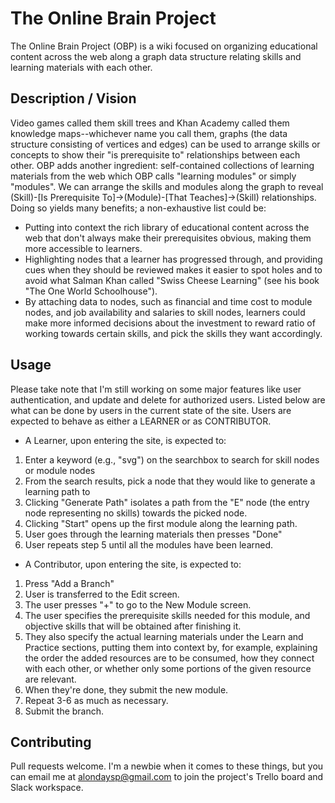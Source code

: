 # The Online Brain Project
The Online Brain Project (OBP) is a wiki focused on organizing educational content across the web along a graph data structure relating skills and learning materials with each other.

## Description / Vision
Video games called them skill trees and Khan Academy called them knowledge maps--whichever name you call them, graphs (the data structure consisting of vertices and edges) can be used to arrange skills or concepts to show their "is prerequisite to" relationships between each other. OBP adds another ingredient: self-contained collections of learning materials from the web which OBP calls "learning modules" or simply "modules". We can arrange the skills and modules along the graph to reveal (Skill)-[Is Prerequisite To]->(Module)-[That Teaches]->(Skill) relationships. Doing so yields many benefits; a non-exhaustive list could be:
- Putting into context the rich library of educational content across the web that don't always make their prerequisites obvious, making them more accessible to learners.
- Highlighting nodes that a learner has progressed through, and providing cues when they should be reviewed makes it easier to spot holes and to avoid what Salman Khan called "Swiss Cheese Learning" (see his book "The One World Schoolhouse").
- By attaching data to nodes, such as financial and time cost to module nodes, and job availability and salaries to skill nodes, learners could make more informed decisions about the investment to reward ratio of working towards certain skills, and pick the skills they want accordingly.

## Usage
Please take note that I'm still working on some major features like user authentication, and update and delete for authorized users. Listed below are what can be done by users in the current state of the site. Users are expected to behave as either a LEARNER or as CONTRIBUTOR.

- A Learner, upon entering the site, is expected to:
1. Enter a keyword (e.g., "svg") on the searchbox to search for skill nodes or module nodes 
2. From the search results, pick a node that they would like to generate a learning path to
3. Clicking "Generate Path" isolates a path from the "E" node (the entry node representing no skills) towards the picked node.
4. Clicking "Start" opens up the first module along the learning path.
5. User goes through the learning materials then presses "Done"
6. User repeats step 5 until all the modules have been learned.

- A Contributor, upon entering the site, is expected to:
1. Press "Add a Branch"
2. User is transferred to the Edit screen.
3. The user presses "+" to go to the New Module screen.
4. The user specifies the prerequisite skills needed for this module, and objective skills that will be obtained after finishing it.
5. They also specify the actual learning materials under the Learn and Practice sections, putting them into context by, for example, explaining the order the added resources are to be consumed, how they connect with each other, or whether only some portions of the given resource are relevant.
6. When they're done, they submit the new module.
7. Repeat 3-6 as much as necessary.
8. Submit the branch.

## Contributing
Pull requests welcome. 
I'm a newbie when it comes to these things, but you can email me at alondaysp@gmail.com to join the project's Trello board and Slack workspace.
